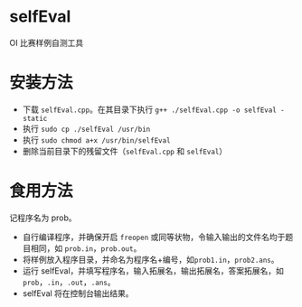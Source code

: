 # selfEval
OI 比赛样例自测工具

# 安装方法
- 下载 ```selfEval.cpp```。在其目录下执行 ```g++ ./selfEval.cpp -o selfEval -static```
- 执行 ```sudo cp ./selfEval /usr/bin```
- 执行 ```sudo chmod a+x /usr/bin/selfEval```
- 删除当前目录下的残留文件（```selfEval.cpp``` 和 ```selfEval```）

# 食用方法
记程序名为 prob。

- 自行编译程序，并确保开启 ```freopen``` 或同等状物，令输入输出的文件名均于题目相同，如 ```prob.in```，```prob.out```。
- 将样例放入程序目录，并命名为程序名+编号，如```prob1.in```，```prob2.ans```。
- 运行 selfEval，并填写程序名，输入拓展名，输出拓展名，答案拓展名，如```prob```，```.in```，```.out```，```.ans```。
- selfEval 将在控制台输出结果。
